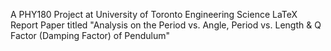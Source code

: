 A PHY180 Project at University of Toronto Engineering Science
LaTeX Report Paper titled "Analysis on the Period vs. Angle, Period vs. Length & Q Factor (Damping Factor) of Pendulum"
